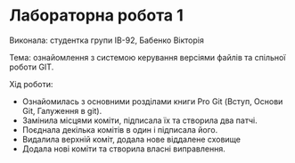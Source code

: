# Лабораторна робота 1
Виконала: студентка групи ІВ-92, Бабенко Вікторія

Тема: ознайомлення з системою керування версіями файлів та спільної роботи GIT.

Хід роботи:

* Ознайомилась з основними розділами книги Pro Git (Вступ, Основи Git, Галуження в git).
* Замінила місцями коміти, підписала їх та створила два патчі.
* Поєднала декілька комітів в один і підписала його.
* Видалила верхній коміт, додала нове віддалене сховище
* Додала нові коміти та створила власні виправлення.
